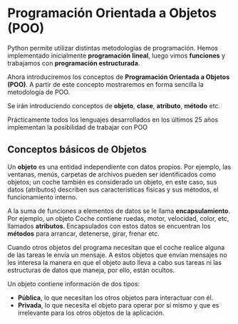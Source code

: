 
# Programación Orientada a Objetos (POO)

Python permite utilizar distintas metodologías de programación. Hemos implementado inicialmente **programación lineal**, luego vimos **funciones** y trabajamos con **programación estructurada**.

Ahora introduciremos los conceptos de **Programación Orientada a Objetos (POO)**. A partir de este concepto mostraremos en forma sencilla la metodología de POO.

Se irán introduciendo conceptos de **objeto**, **clase**, **atributo**, **método** etc.

Prácticamente todos los lenguajes desarrollados en los últimos 25 años implementan la posibilidad de trabajar con POO 

## Conceptos básicos de Objetos

Un **objeto** es una entidad independiente con datos propios. Por ejemplo, las ventanas, menús, carpetas de archivos pueden ser identificados como objetos; un coche también es considerado un objeto, en este caso, sus datos (atributos) describen sus características físicas y sus métodos, el funcionamiento interno.

A la suma de funciones a elementos de datos se le llama **encapsulamiento**.
Por ejemplo, un objeto Coche contiene ruedas, motor, velocidad, color, etc, llamados **atributos**. Encapsulados con estos datos se encuentran los **métodos** para arrancar, detenerse, girar, frenar etc.

Cuando otros objetos del programa necesitan que el coche realice alguna de las tareas le envía un mensaje. A estos objetos que envían mensajes no les interesa la manera en que el objeto auto lleva a cabo sus tareas ni las estructuras de datos que maneja, por ello, están ocultos.

Un objeto contiene información de dos tipos:
- **Pública**, lo que necesitan los otros objetos para interactuar con él.
- **Privada**, lo que necesita el objeto para operar por sí mismo y que es irrelevante para los otros objetos de la aplicación.
